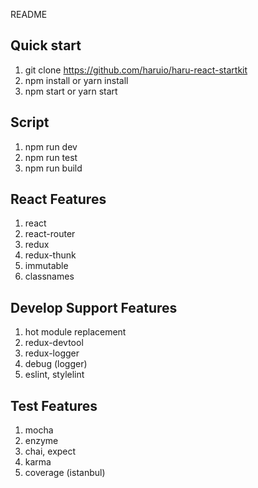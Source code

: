 README

## Quick start

1. git clone https://github.com/haruio/haru-react-startkit  
1. npm install or yarn install
1. npm start or yarn start

## Script

1. npm run dev
1. npm run test
1. npm run build

## React Features

1. react
1. react-router
1. redux
1. redux-thunk
1. immutable
1. classnames

## Develop Support Features

1. hot module replacement
1. redux-devtool
1. redux-logger
1. debug (logger)
1. eslint, stylelint

## Test Features

1. mocha
1. enzyme
1. chai, expect
1. karma
1. coverage (istanbul)
